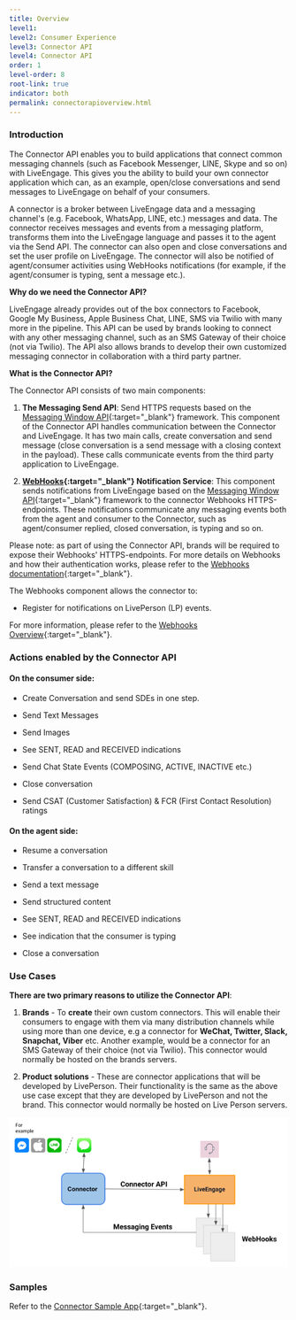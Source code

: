 ```yaml
---
title: Overview
level1:
level2: Consumer Experience
level3: Connector API
level4: Connector API
order: 1
level-order: 8
root-link: true
indicator: both
permalink: connectorapioverview.html
---
```

### Introduction

The Connector API enables you to build applications that connect common messaging channels (such as Facebook Messenger, LINE, Skype and so on) with LiveEngage. This gives you the ability to build your own connector application which can, as an example, open/close conversations and send messages to LiveEngage on behalf of your consumers.

A connector is a broker between LiveEngage data and a messaging channel's (e.g. Facebook, WhatsApp, LINE, etc.) messages and data. The connector receives messages and events from a messaging platform, transforms them into the LiveEngage language and passes it to the agent via the Send API. The connector can also open and close conversations and set the user profile on LiveEngage. The connector will also be notified of agent/consumer activities using WebHooks notifications (for example, if the agent/consumer is typing, sent a message etc.).

**Why do we need the Connector API?**

LiveEngage already provides out of the box connectors to Facebook, Google My Business, Apple Business Chat, LINE, SMS via Twilio with many more in the pipeline. This API can be used by brands looking to connect with any other messaging channel, such as an SMS Gateway of their choice (not via Twilio). The API also allows brands to develop their own customized messaging connector in collaboration with a third party partner.

**What is the Connector API?**

The Connector API consists of two main components:

1. **The Messaging Send API**: Send HTTPS requests based on the [Messaging Window API](consumer-int-overview.html){:target="_blank"} framework. This component of the Connector API handles communication between the Connector and LiveEngage. It has two main calls, create conversation and send message (close conversation is a send message with a closing context in the payload). These calls communicate events from the third party application to LiveEngage.

2. **[WebHooks](webhooks-overview.html){:target="_blank"} Notification Service**: This component sends notifications from LiveEngage based on the [Messaging Window API](consumer-int-overview.html){:target="_blank"} framework to the connector Webhooks HTTPS-endpoints. These notifications communicate any messaging events both from the agent and consumer to the Connector, such as agent/consumer replied, closed conversation, is typing and so on.

Please note: as part of using the Connector API, brands will be required to expose their Webhooks' HTTPS-endpoints. For more details on Webhooks and how their authentication works, please refer to the [Webhooks documentation](webhooks-overview.html){:target="_blank"}.

The Webhooks component allows the connector to:

* Register for notifications on LivePerson (LP) events.

For more information, please refer to the [Webhooks Overview](webhooks-overview.html){:target="_blank"}.

### Actions enabled by the Connector API

#### On the **consumer** side:

* Create Conversation and send SDEs in one step.

* Send Text Messages

* Send Images

* See SENT, READ and RECEIVED indications

* Send Chat State Events (COMPOSING, ACTIVE, INACTIVE etc.)

* Close conversation

* Send CSAT (Customer Satisfaction) & FCR (First Contact Resolution) ratings

#### On the **agent** side:

* Resume a conversation

* Transfer a conversation to a different skill

* Send a text message

* Send structured content

* See SENT, READ and RECEIVED indications

* See indication that the consumer is typing

* Close a conversation

### Use Cases

**There are two primary reasons to utilize the Connector API**:

1. **Brands** - To **create** their own custom connectors. This will enable their consumers to engage with them via many distribution channels while using more than one device, e.g a connector for **WeChat, Twitter, Slack, Snapchat, Viber** etc. Another example, would be a connector for an SMS Gateway of their choice (not via Twilio). This connector would normally be hosted on the brands servers.

2. **Product solutions** - These are connector applications that will be developed by LivePerson. Their functionality is the same as the above use case except that they are developed by LivePerson and not the brand. This connector would normally be hosted on Live Person servers.

![JavascriptOverview](img/ConnectorAPI2.png)

[comment]: <> (<iframe src="//players.brightcove.net/902047215001/default_default/index.html?videoId=5348329763001" allowfullscreen webkitallowfullscreen mozallowfullscreen height="280" width="500"></iframe>)

### Samples

Refer to the [Connector Sample App](connector-sample-app.html){:target="_blank"}.

